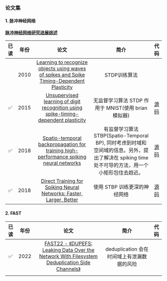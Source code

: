 ### 论文集

#### 1. 脉冲神经网络

[**脉冲神经网络研究进展综述**](http://kzyjc.cnjournals.com/html/2021/1/20210101.htm#b115)

| 已读  | 年份   | 论文                                                                                                                                                          | 简介                                                                                          | 代码                                                                                  |
|:---:|:----:|:-----------------------------------------------------------------------------------------------------------------------------------------------------------:|:-------------------------------------------------------------------------------------------:|:-----------------------------------------------------------------------------------:|
|     | 2010 | [Learning to recognize objects using waves of spikes and Spike Timing-Dependent Plasticity](https://ieeexplore.ieee.org/document/5596934)                   | STDP训练算法                                                                                    |                                                                                     |
| ✅   | 2015 | [Unsupervised learning of digit recognition using spike-timing-dependent plasticity](https://www.frontiersin.org/articles/10.3389/fncom.2015.00099/full)    | 无监督学习算法 STDP 作用于 MNIST(使用 brian 模拟器)                                                        | [源码](https://github.com/peter-u-diehl/stdp-mnist)                                   |
| ✅   | 2018 | [Spatio-temporal backpropagation for training high-performance spiking neural networks](https://www.frontiersin.org/articles/10.3389/fnins.2018.00331/full) | 有监督学习算法 STBP(Spatio-Temporal BP), 同时考虑到时域和空间域的信息。另外，提出了解决在 spiking time处不可导的方法，用一个小矩形包住去趋近。 | [源码](https://github.com/yjwu17/STBP-for-training-SpikingNN/tree/yjwu17-pytorch-snn) |
| ✅   | 2018 | [Direct Training for Spiking Neural Networks: Faster, Larger, Better](https://arxiv.org/abs/1809.05793)                                                     | 使用 STBP 训练更深的神经网络                                                                           | [源码](https://github.com/yjwu17/STBP-for-training-SpikingNN/tree/yjwu17-pytorch-snn) |



#### 2. FAST

| 已读  | 年份   | 论文                                                                                                                                                         | 简介                           | 代码  |
|:---:|:----:|:----------------------------------------------------------------------------------------------------------------------------------------------------------:|:----------------------------:|:---:|
| ✅   | 2022 | [FAST22 - 《DUPEFS: Leaking Data Over the Network With Filesystem Deduplication Side Channels》](https://www.usenix.org/conference/fast22/presentation/bacs) | deduplication 会在时间域上有泄漏数据的风险 |     |
|     |      |                                                                                                                                                            |                              |     |


